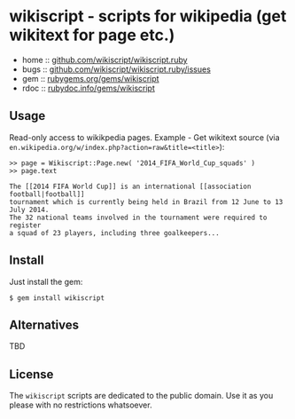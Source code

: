 # wikiscript - scripts for wikipedia (get wikitext for page etc.)

* home  :: [github.com/wikiscript/wikiscript.ruby](https://github.com/wikiscript/wikiscript.ruby)
* bugs  :: [github.com/wikiscript/wikiscript.ruby/issues](https://github.com/wikiscript/wikiscript.ruby/issues)
* gem   :: [rubygems.org/gems/wikiscript](https://rubygems.org/gems/wikiscript)
* rdoc  :: [rubydoc.info/gems/wikiscript](http://rubydoc.info/gems/wikiscript)


## Usage

Read-only access to wikikpedia pages.
Example - Get wikitext source (via `en.wikipedia.org/w/index.php?action=raw&title=<title>`):


    >> page = Wikiscript::Page.new( '2014_FIFA_World_Cup_squads' )
    >> page.text
    
    The [[2014 FIFA World Cup]] is an international [[association football|football]]
    tournament which is currently being held in Brazil from 12 June to 13 July 2014.
    The 32 national teams involved in the tournament were required to register
    a squad of 23 players, including three goalkeepers...


## Install

Just install the gem:

    $ gem install wikiscript


## Alternatives

TBD


## License

The `wikiscript` scripts are dedicated to the public domain.
Use it as you please with no restrictions whatsoever.
